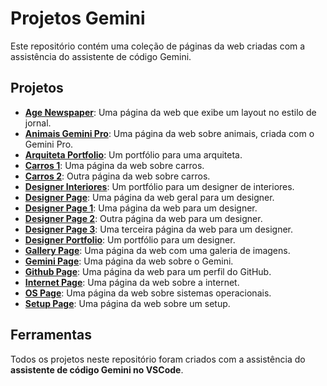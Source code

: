 # Projetos Gemini

Este repositório contém uma coleção de páginas da web criadas com a assistência do assistente de código Gemini.

## Projetos

*   [**Age Newspaper**](https://fvandrad.github.io/gemini/age_newspaper.html): Uma página da web que exibe um layout no estilo de jornal.
*   [**Animais Gemini Pro**](https://fvandrad.github.io/gemini/animais-gemini-pro.html): Uma página da web sobre animais, criada com o Gemini Pro.
*   [**Arquiteta Portfolio**](https://fvandrad.github.io/gemini/arquiteta_portfolio.html): Um portfólio para uma arquiteta.
*   [**Carros 1**](https://fvandrad.github.io/gemini/carros_1.html): Uma página da web sobre carros.
*   [**Carros 2**](https://fvandrad.github.io/gemini/carros_2.html): Outra página da web sobre carros.
*   [**Designer Interiores**](https://fvandrad.github.io/gemini/designer_interiores.html): Um portfólio para um designer de interiores.
*   [**Designer Page**](https://fvandrad.github.io/gemini/designer_page.html): Uma página da web geral para um designer.
*   [**Designer Page 1**](https://fvandrad.github.io/gemini/designer_page_1.html): Uma página da web para um designer.
*   [**Designer Page 2**](https://fvandrad.github.io/gemini/designer_page_2.html): Outra página da web para um designer.
*   [**Designer Page 3**](https://fvandrad.github.io/gemini/designer_page_3.html): Uma terceira página da web para um designer.
*   [**Designer Portfolio**](https://fvandrad.github.io/gemini/designer-portfolio.html): Um portfólio para um designer.
*   [**Gallery Page**](https://fvandrad.github.io/gemini/gallery_page.html): Uma página da web com uma galeria de imagens.
*   [**Gemini Page**](https://fvandrad.github.io/gemini/gemini_page.html): Uma página da web sobre o Gemini.
*   [**Github Page**](https://fvandrad.github.io/gemini/github_page.html): Uma página da web para um perfil do GitHub.
*   [**Internet Page**](https://fvandrad.github.io/gemini/internet_page.html): Uma página da web sobre a internet.
*   [**OS Page**](https://fvandrad.github.io/gemini/os_page.html): Uma página da web sobre sistemas operacionais.
*   [**Setup Page**](https://fvandrad.github.io/gemini/setup_page.html): Uma página da web sobre um setup.

## Ferramentas

Todos os projetos neste repositório foram criados com a assistência do **assistente de código Gemini no VSCode**.
